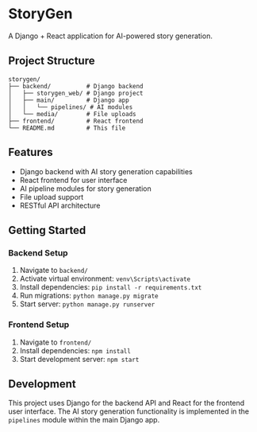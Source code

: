 # StoryGen

A Django + React application for AI-powered story generation.

## Project Structure

```
storygen/
├── backend/          # Django backend
│   ├── storygen_web/ # Django project
│   ├── main/         # Django app
│   │   └── pipelines/ # AI modules
│   └── media/        # File uploads
├── frontend/         # React frontend
└── README.md         # This file
```

## Features

- Django backend with AI story generation capabilities
- React frontend for user interface
- AI pipeline modules for story generation
- File upload support
- RESTful API architecture

## Getting Started

### Backend Setup
1. Navigate to `backend/`
2. Activate virtual environment: `venv\Scripts\activate`
3. Install dependencies: `pip install -r requirements.txt`
4. Run migrations: `python manage.py migrate`
5. Start server: `python manage.py runserver`

### Frontend Setup
1. Navigate to `frontend/`
2. Install dependencies: `npm install`
3. Start development server: `npm start`

## Development

This project uses Django for the backend API and React for the frontend user interface. The AI story generation functionality is implemented in the `pipelines` module within the main Django app.
